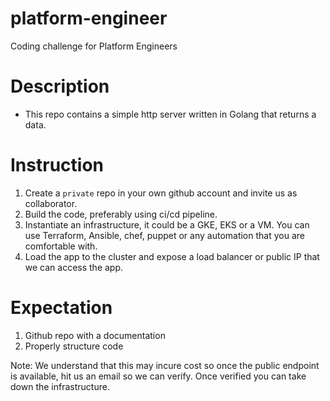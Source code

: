 # platform-engineer
Coding challenge for Platform Engineers

# Description
- This repo contains a simple http server written in Golang that returns a data.

# Instruction
1. Create a `private` repo in your own github account and invite us as collaborator.
2. Build the code, preferably using ci/cd pipeline. 
3. Instantiate an infrastructure, it could be a GKE, EKS or a VM. You can use Terraform, Ansible, chef, puppet or any automation that you are comfortable with.
4. Load the app to the cluster and expose a load balancer or public IP that we can access the app.

# Expectation
1. Github repo with a documentation
2. Properly structure code

Note: We understand that this may incure cost so once the public endpoint is available, hit us an email so we can verify. Once verified you can take down the infrastructure. 